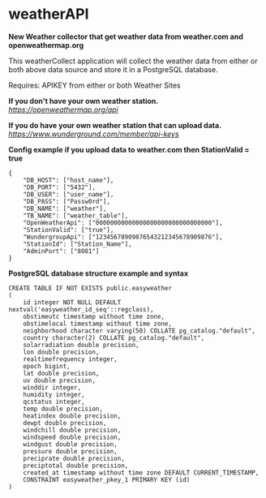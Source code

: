 # weatherAPI

**New Weather collector that get weather data from weather.com and openweathermap.org**

This weatherCollect application will collect the weather data from either or both above data source and store it in a PostgreSQL database.

Requires: APIKEY from either or both Weather Sites

**If you don't have your own weather station.**<BR>
*https://openweathermap.org/api*

**If you do have your own weather station that can upload data.**<BR>
*https://www.wunderground.com/member/api-keys*

**Config example if you upload data to weather.com then StationValid = true**
```
{
    "DB_HOST": ["host_name"],
    "DB_PORT": ["5432"],
    "DB_USER": ["user_name"],
    "DB_PASS": ["Passw0rd"],
    "DB_NAME": ["weather"],
    "TB_NAME": ["weather_table"],
    "OpenWeatherApi": ["00000000000000000000000000000000"],
    "StationValid": ["true"],
    "WundergroupApi": ["12345678909876543212345678909876"],
	"StationId": ["Station_Name"],
    "AdminPort": ["8081"]
}
```
**PostgreSQL database structure example and syntax**

```
CREATE TABLE IF NOT EXISTS public.easyweather
(
    id integer NOT NULL DEFAULT nextval('easyweather_id_seq'::regclass),
    obstimeutc timestamp without time zone,
    obstimelocal timestamp without time zone,
    neighborhood character varying(50) COLLATE pg_catalog."default",
    country character(2) COLLATE pg_catalog."default",
    solarradiation double precision,
    lon double precision,
    realtimefrequency integer,
    epoch bigint,
    lat double precision,
    uv double precision,
    winddir integer,
    humidity integer,
    qcstatus integer,
    temp double precision,
    heatindex double precision,
    dewpt double precision,
    windchill double precision,
    windspeed double precision,
    windgust double precision,
    pressure double precision,
    preciprate double precision,
    preciptotal double precision,
    created_at timestamp without time zone DEFAULT CURRENT_TIMESTAMP,
    CONSTRAINT easyweather_pkey_1 PRIMARY KEY (id)
)
```